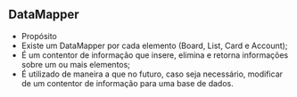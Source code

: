## DataMapper
 * Propósito
  * Existe um DataMapper por cada elemento (Board, List, Card e Account);
  * É um contentor de informação que insere, elimina e retorna informações sobre um ou mais elementos;
  * É utilizado de maneira a que no futuro, caso seja necessário, modificar de um contentor de informação para uma base de dados.